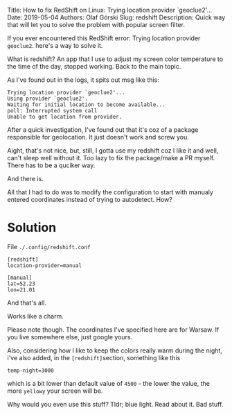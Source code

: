 Title: How to fix RedShift on Linux: Trying location provider `geoclue2'...
Date:   2019-05-04
Authors: Olaf Górski
Slug: redshift
Description: Quick way that will let you to solve the problem with popular screen filter.

If you ever encountered this RedShift error: Trying location provider `geoclue2`. here's a way to solve it. 

What is redshift? An app that I use to adjust my screen color temperature to the time of the day, stopped working. Back to the main topic.

As I've found out in the logs, it spits out msg like this:

```
Trying location provider `geoclue2'...
Using provider `geoclue2'.
Waiting for initial location to become available...
poll: Interrupted system call
Unable to get location from provider.
```

After a quick investigation, I've found out that it's coz of a package responsible for geolocation. It just doesn't work and screw you.


Aight, that's not nice, but, still, I gotta use my redshift coz I like it and well, can't sleep well without it. Too lazy to fix the package/make a PR myself. There has to be a quciker way.

And there is.

All that I had to do was to modify the configuration to start with manualy entered coordinates instead of trying to autodetect. How?

# Solution

File `./.config/redshift.conf`

```
[redshift]
location-provider=manual

[manual]
lat=52.23
lon=21.01
```

And that's all.

Works like a charm.

Please note though. The coordinates I've specified here are for Warsaw. If you live somewhere else, just google yours.

Also, considering how I like to keep the colors really warm during the night, i've also added, in the `[redshift]`section, something like this

`temp-night=3000`

which is a bit lower than default value of `4500` - the lower the value, the more `yellowy` your screen will be.

Why would you even use this stuff? 
Tldr; blue light. Read about it. Bad stuff.

